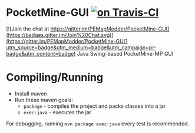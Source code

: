 # PocketMine-GUI [![on Travis-CI](https://travis-ci.org/PEMapModder/PocketMine-GUI.svg)](https://travis-ci.org/PEMapModder/PocketMine-GUI)

[![Join the chat at https://gitter.im/PEMapModder/PocketMine-GUI](https://badges.gitter.im/Join%20Chat.svg)](https://gitter.im/PEMapModder/PocketMine-GUI?utm_source=badge&utm_medium=badge&utm_campaign=pr-badge&utm_content=badge)
Java Swing-based PocketMine-MP GUI

Compiling/Running
===
* Install maven
* Run these maven goals:
  * `package` - compiles the project and packs classes into a jar
  * `exec:java` - executes the jar

For debugging, running `mvn package exec:java` every test is recommended.
